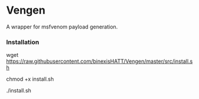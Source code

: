 # Vengen
A wrapper for msfvenom payload generation.

### Installation
wget https://raw.githubusercontent.com/binexisHATT/Vengen/master/src/install.sh

chmod +x install.sh

./install.sh

